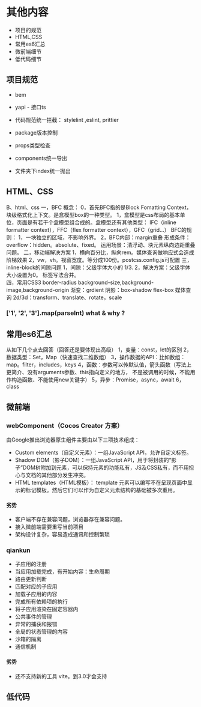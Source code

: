 # 其他内容
 * 项目的规范
 * HTML,CSS
 * 常用es6汇总
 * 微前端细节
 * 低代码细节

## 项目规范

* bem

* yapi - 接口ts
* 代码规范统一拦截： stylelint ,eslint, prittier
* package版本控制
* props类型检查
* components统一导出
* 文件夹下index统一抛出

## HTML、CSS
B、html、css
一，BFC
概念：
0，首先BFC指的是Block Fomatting Context，块级格式化上下文。是盒模型box的一种类型。
1，盒模型是css布局的基本单位，页面是有若干个盒模型组合成的。盒模型还有其他类型：
    IFC（inline formatter context），FFC（flex formatter context），GFC（grid...）
BFC的规则：
1，一块独立的区域，不影响外界。
2，BFC内部：margin重叠
形成条件：overflow：hidden。absolute、fixed。
运用场景：清浮动、块元素纵向边距重叠问题。
二，移动端解决方案
1，横向百分比，纵向rem。媒体查询做响应式会造成阶梯效果
2，vw，vh。视窗宽度。等分成100份。postcss.config.js可配置
三，inline-block的间隙问题
1，间隙：父级字体大小的 1/3.
2，解决方案：父级字体大小设置为0。
   标签写法合并。       
四，常用CSS3
border-radius
background-size,background-image,background-origin
渐变：grdient
阴影：box-shadow
flex-box
媒体查询
2d/3d：transform、translate、rotate，scale
### ['1', '2', '3'].map(parseInt) what & why ?

## 常用es6汇总
从如下几个点去回答（回答还是要体现出高级）
1，变量：const，let的区别
2，数据类型：Set，Map（快速查找二维数组）
3，操作数据的API：比如数组：map。filter，includes，keys
4，函数：参数可以传默认值，箭头函数（写法上更简介、没有arguments参数、this指向定义的地方，
不是被调用的时候，不能用作构造函数、不能使用new关键字）
5，异步：Promise，async，await
6，class

## 微前端

### webComponent（Cocos Creator 方案）
由Google推出浏览器原生组件主要由以下三项技术组成：
* Custom elements（自定义元素）：一组JavaScript API，允许自定义标签。
* Shadow DOM（影子DOM）：一组JavaScript API，用于将封装的“影子”DOM树附加到元素，可以保持元素的功能私有，JS及CSS私有，而不用担心与文档的其他部分发生冲突。
* HTML templates（HTML模板）： template 元素可以编写不在呈现页面中显示的标记模板。然后它们可以作为自定义元素结构的基础被多次重用。

#### 劣势
* 客户端不存在兼容问题，浏览器存在兼容问题。
* 接入微前端需要重写当前项目
* 架构设计复杂，容易造成通讯和控制繁琐

### qiankun
* 子应用的注册
* 当应用加载完成，有开始内容：生命周期
* 路由更新判断
* 匹配对应的子应用
* 加载子应用的内容
* 完成所有依赖项的执行
* 将子应用渲染在固定容器内
* 公共事件的管理
* 异常的捕获和报错
* 全局的状态管理的内容
* 沙箱的隔离
* 通信机制

#### 劣势
* 还不支持新的工具 vite。到3.0才会支持

## 低代码

